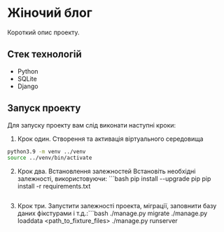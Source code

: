 # Жіночий блог

Короткий опис проекту.

## Стек технологій

- Python
- SQLite
- Django

## Запуск проекту

Для запуску проекту вам слід виконати наступні кроки:

1. Крок один. Створення та активація віртуального середовища
   
```bash
python3.9 -m venv ../venv
source ../venv/bin/activate
```

2. Крок два. Встановлення залежностей
   Встановіть необхідні залежності, використовуючи: ```bash
   pip install --upgrade pip
   pip install -r requirements.txt
   ```
3. Крок три. Запустити залежності проекта, міграції, заповнити базу даних фікстурами і т.д.:```bash
   ./manage.py migrate
   ./manage.py loaddata <path_to_fixture_files>
   ./manage.py runserver
```
